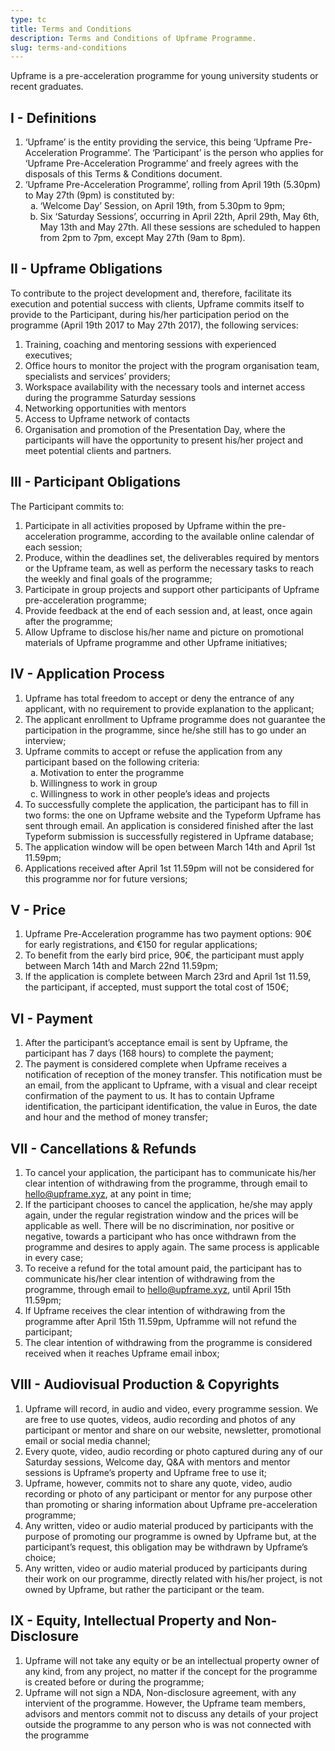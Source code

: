 ```yaml
---
type: tc
title: Terms and Conditions
description: Terms and Conditions of Upframe Programme.
slug: terms-and-conditions
---
```


<style type="text/css">
    ol ol { list-style-type: lower-alpha; }
</style>


Upframe is a pre-acceleration programme for young university students or recent graduates.

## I - Definitions

1.  ‘Upframe’ is the entity providing the service, this being ‘Upframe Pre-Acceleration Programme’. The ‘Participant’ is the person who applies for ‘Upframe Pre-Acceleration Programme’ and freely agrees with the disposals of this Terms & Conditions document.
2.  ‘Upframe Pre-Acceleration Programme’, rolling from April 19th (5.30pm) to May 27th (9pm) is constituted by:
    1.  ‘Welcome Day’ Session, on April 19th, from 5.30pm to 9pm;
    2.  Six ‘Saturday Sessions’, occurring in April 22th, April 29th, May 6th, May 13th and May 27th. All these sessions are scheduled to happen from 2pm to 7pm, except May 27th (9am to 8pm).

## II - Upframe Obligations

To contribute to the project development and, therefore, facilitate its execution and potential success with clients, Upframe commits itself to provide to the Participant, during his/her participation period on the programme (April 19th 2017 to May 27th 2017), the following services:

1.  Training, coaching and mentoring sessions with experienced executives;
2.  Office hours to monitor the project with the program organisation team, specialists and services’ providers;
3.  Workspace availability with the necessary tools and internet access during the programme Saturday sessions
4.  Networking opportunities with mentors
5.  Access to Upframe network of contacts
6.  Organisation and promotion of the Presentation Day, where the participants will have the opportunity to present his/her project and meet potential clients and partners.

## III - Participant Obligations

The Participant commits to:

1.  Participate in all activities proposed by Upframe within the pre-acceleration programme, according to the available online calendar of each session;
2.  Produce, within the deadlines set, the deliverables required by mentors or the Upframe team, as well as perform the necessary tasks to reach the weekly and final goals of the programme;
3.  Participate in group projects and support other participants of Upframe pre-acceleration programme;
4.  Provide feedback at the end of each session and, at least, once again after the programme;
5.  Allow Upframe to disclose his/her name and picture on promotional materials of Upframe programme and other Upframe initiatives;

## IV - Application Process

1.  Upframe has total freedom to accept or deny the entrance of any applicant, with no requirement to provide explanation to the applicant;
2.  The applicant enrollment to Upframe programme does not guarantee the participation in the programme, since he/she still has to go under an interview;
3.  Upframe commits to accept or refuse the application from any participant based on the following criteria:
    1.  Motivation to enter the programme
    2.  Willingness to work in group
    3.  Willingness to work in other people’s ideas and projects
4.  To successfully complete the application, the participant has to fill in two forms: the one on Upframe website and the Typeform Upframe has sent through email. An application is considered finished after the last Typeform submission is successfully registered in Upframe database;
5.  The application window will be open between March 14th and April 1st 11.59pm;
6.  Applications received after April 1st 11.59pm will not be considered for this programme nor for future versions;

## V - Price

1.  Upframe Pre-Acceleration programme has two payment options: 90€ for early registrations, and €150 for regular applications;
2.  To benefit from the early bird price, 90€, the participant must apply between March 14th and March 22nd 11.59pm;
3.  If the application is complete between March 23rd and April 1st 11.59, the participant, if accepted, must support the total cost of 150€;

## VI - Payment

1.  After the participant’s acceptance email is sent by Upframe, the participant has 7 days (168 hours) to complete the payment;
2.  The payment is considered complete when Upframe receives a notification of reception of the money transfer. This notification must be an email, from the applicant to Upframe, with a visual and clear receipt confirmation of the payment to us. It has to contain Upframe identification, the participant identification, the value in Euros, the date and hour and the method of money transfer;

## VII - Cancellations & Refunds

1.  To cancel your application, the participant has to communicate his/her clear intention of withdrawing from the programme, through email to hello@upframe.xyz, at any point in time;
2.  If the participant chooses to cancel the application, he/she may apply again, under the regular registration window and the prices will be applicable as well. There will be no discrimination, nor positive or negative, towards a participant who has once withdrawn from the programme and desires to apply again. The same process is applicable in every case;
3.  To receive a refund for the total amount paid, the participant has to communicate his/her clear intention of withdrawing from the programme, through email to hello@upframe.xyz, until April 15th 11.59pm;
4.  If Upframe receives the clear intention of withdrawing from the programme after April 15th 11.59pm, Upframme will not refund the participant;
5.  The clear intention of withdrawing from the programme is considered received when it reaches Upframe email inbox;

## VIII - Audiovisual Production & Copyrights

1.  Upframe will record, in audio and video, every programme session. We are free to use quotes, videos, audio recording and photos of any participant or mentor and share on our website, newsletter, promotional email or social media channel;
2.  Every quote, video, audio recording or photo captured during any of our Saturday sessions, Welcome day, Q&A with mentors and mentor sessions is Upframe’s property and Upframe free to use it;
3.  Upframe, however, commits not to share any quote, video, audio recording or photo of any participant or mentor for any purpose other than promoting or sharing information about Upframe pre-acceleration programme;
4.  Any written, video or audio material produced by participants with the purpose of promoting our programme is owned by Upframe but, at the participant’s request, this obligation may be withdrawn by Upframe’s choice;
5.  Any written, video or audio material produced by participants during their work on our programme, directly related with his/her project, is not owned by Upframe, but rather the participant or the team.

## IX - Equity, Intellectual Property and Non-Disclosure

1.  Upframe will not take any equity or be an intellectual property owner of any kind, from any project, no matter if the concept for the programme is created before or during the programme;
2.  Upframe will not sign a NDA, Non-disclosure agreement, with any intervient of the programme. However, the Upframe team members, advisors and mentors commit not to discuss any details of your project outside the programme to any person who is was not connected with the programme
